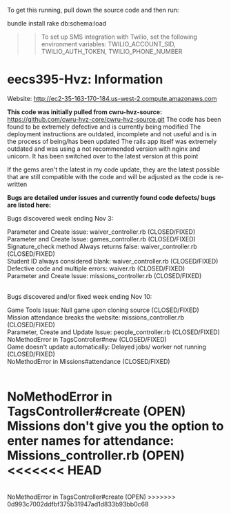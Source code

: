
To get this running, pull down the source code and then run:

bundle install
rake db:schema:load

>> To set up SMS integration with Twilio, set the following environment variables:
  TWILIO_ACCOUNT_SID, TWILIO_AUTH_TOKEN, TWILIO_PHONE_NUMBER

# eecs395-Hvz: Information

Website: http://ec2-35-163-170-184.us-west-2.compute.amazonaws.com

<b>This code was initially pulled from cwru-hvz-source:</b> https://github.com/cwru-hvz-core/cwru-hvz-source.git
The code has been found to be extremely defective and is currently being modified
The deployment instructions are outdated, incomplete and not useful and is in the process of being/has been updated
The rails app itself was extremely outdated and was using a not recommended version with nginx and unicorn. 
It has been switched over to the latest version at this point

If the gems aren't the latest in my code update, they are the latest possible that are still compatible with the code and will be adjusted as the code is re-written

<b>Bugs are detailed under issues and currently found code defects/ bugs are listed here:</b>

Bugs discovered week ending Nov 3:

Parameter and Create issue: waiver_controller.rb (CLOSED/FIXED) </br>
Parameter and Create Issue: games_controller.rb (CLOSED/FIXED) </br>
Signature_check method Always returns false: waiver_controller.rb (CLOSED/FIXED)</br>
Student ID always considered blank: waiver_controller.rb (CLOSED/FIXED)</br>
Defective code and multiple errors: waiver.rb (CLOSED/FIXED)</br>
Parameter and Create Issue: missions_controller.rb (CLOSED/FIXED)</br>
</br>

Bugs discovered and/or fixed week ending Nov 10:

Game Tools Issue: Null game upon cloning source (CLOSED/FIXED)</br>
Mission attendance breaks the website: missions_controller.rb (CLOSED/FIXED)</br>
Parameter, Create and Update Issue: people_controller.rb (CLOSED/FIXED)</br>
NoMethodError in TagsController#new (CLOSED/FIXED) </br>
Game doesn't update automatically: Delayed jobs/ worker not running (CLOSED/FIXED)</br>
NoMethodError in Missions#attendance (CLOSED/FIXED)</br>
</br>

NoMethodError in TagsController#create (OPEN) </br>
Missions don't give you the option to enter names for attendance: Missions_controller.rb (OPEN)</br>
<<<<<<< HEAD
=======
</br>
NoMethodError in TagsController#create (OPEN)
>>>>>>> 0d993c7002ddfbf375b31947ad1d833b93bb0c68

